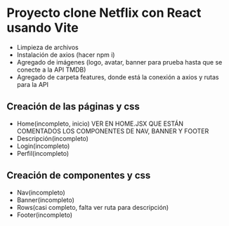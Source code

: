 # Proyecto clone Netflix con React usando Vite

- Limpieza de archivos
- Instalación de axios (hacer npm i)
- Agregado de imágenes (logo, avatar, banner para prueba hasta que se conecte a la API TMDB)
- Agregado de carpeta features, donde está la conexión a axios y rutas para la API

## Creación de las páginas y css

- Home(incompleto, inicio) VER EN HOME.JSX QUE ESTÁN COMENTADOS LOS COMPONENTES DE NAV, BANNER Y FOOTER
- Descripción(incompleto)
- Login(incompleto)
- Perfil(incompleto)

## Creación de componentes y css

- Nav(incompleto)
- Banner(incompleto)
- Rows(casi completo, falta ver ruta para descripción)
- Footer(incompleto)


